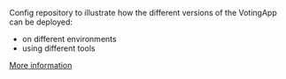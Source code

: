 Config repository to illustrate how the different versions of the VotingApp can be deployed:
- on different environments
- using different tools

[More information](https://gitlab.com/voting-application/votingapp/-/blob/master/README.md)